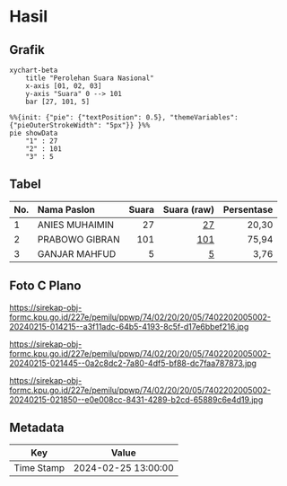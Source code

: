 # Hasil

## Grafik

```mermaid
xychart-beta
    title "Perolehan Suara Nasional"
    x-axis [01, 02, 03]
    y-axis "Suara" 0 --> 101
    bar [27, 101, 5]
```

```mermaid
%%{init: {"pie": {"textPosition": 0.5}, "themeVariables": {"pieOuterStrokeWidth": "5px"}} }%%
pie showData
    "1" : 27
    "2" : 101
    "3" : 5
```

## Tabel

| No. | Nama Paslon    | Suara | Suara (raw) | Persentase |
|:--- |:-------------- | -----:| -----------:| ----------:|
| 1   | ANIES MUHAIMIN | 27    | [27][p-1]   | 20,30      |
| 2   | PRABOWO GIBRAN | 101   | [101][p-2]  | 75,94      |
| 3   | GANJAR MAHFUD  | 5     | [5][p-3]    | 3,76       |


[p-1]: https://github.com/gigit-pemilu/pemilu-2024/blob/main/pilpres/hitung-suara/sub/74-sulawesi-tenggara/sub/02-konawe/sub/20-besulutu/sub/2005-asunde/sub/002-tps/sub/paslon-1.txt
[p-2]: https://github.com/gigit-pemilu/pemilu-2024/blob/main/pilpres/hitung-suara/sub/74-sulawesi-tenggara/sub/02-konawe/sub/20-besulutu/sub/2005-asunde/sub/002-tps/sub/paslon-2.txt
[p-3]: https://github.com/gigit-pemilu/pemilu-2024/blob/main/pilpres/hitung-suara/sub/74-sulawesi-tenggara/sub/02-konawe/sub/20-besulutu/sub/2005-asunde/sub/002-tps/sub/paslon-3.txt

## Foto C Plano

https://sirekap-obj-formc.kpu.go.id/227e/pemilu/ppwp/74/02/20/20/05/7402202005002-20240215-014215--a3f11adc-64b5-4193-8c5f-d17e6bbef216.jpg

https://sirekap-obj-formc.kpu.go.id/227e/pemilu/ppwp/74/02/20/20/05/7402202005002-20240215-021445--0a2c8dc2-7a80-4df5-bf88-dc7faa787873.jpg

https://sirekap-obj-formc.kpu.go.id/227e/pemilu/ppwp/74/02/20/20/05/7402202005002-20240215-021850--e0e008cc-8431-4289-b2cd-65889c6e4d19.jpg


## Metadata

| Key        | Value               |
| ---------- | ------------------- |
| Time Stamp | 2024-02-25 13:00:00 |



